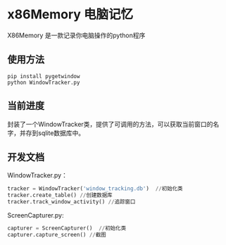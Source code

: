# x86Memory 电脑记忆
X86Memory 是一款记录你电脑操作的python程序
## 使用方法
```
pip install pygetwindow
python WindowTracker.py
```
## 当前进度
封装了一个WindowTracker类，提供了可调用的方法，可以获取当前窗口的名字，并存到sqlite数据库中。

## 开发文档

WindowTracker.py：
``` python
tracker = WindowTracker('window_tracking.db')  //初始化类
tracker.create_table() //创建数据库
tracker.track_window_activity() //追踪窗口
```
ScreenCapturer.py:
``` python
capturer = ScreenCapturer()  //初始化类
capturer.capture_screen() //截图
```

